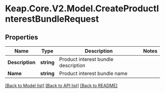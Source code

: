 # Keap.Core.V2.Model.CreateProductInterestBundleRequest

## Properties

Name | Type | Description | Notes
------------ | ------------- | ------------- | -------------
**Description** | **string** | Product interest bundle description | 
**Name** | **string** | Product interest bundle name | 

[[Back to Model list]](../README.md#documentation-for-models) [[Back to API list]](../README.md#documentation-for-api-endpoints) [[Back to README]](../README.md)

